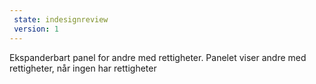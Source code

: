 ```yaml
---
 state: indesignreview
 version: 1
---
```


Ekspanderbart panel for andre med rettigheter. Panelet viser andre med rettigheter, når ingen har rettigheter
